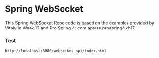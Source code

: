 # Spring WebSocket
This Spring WebSocket Repo code is based on the examples provided by Vitaly in Week 13 and Pro Spring 4: com.apress.prospring4.ch17.

### Test
```
http://localhost:8080/websocket-api/index.html
```
